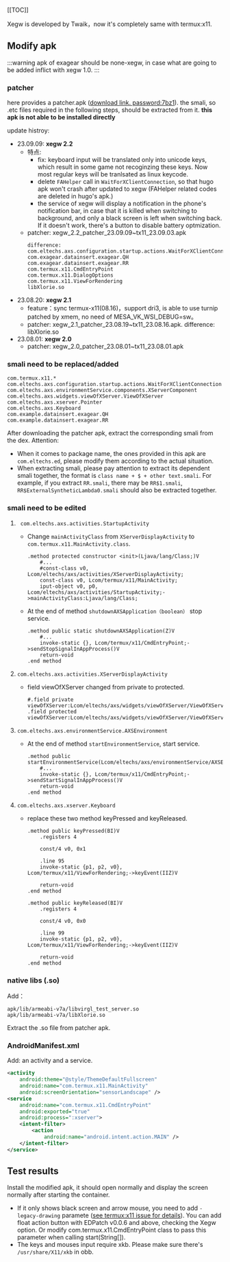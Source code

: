 
[[TOC]]

Xegw is developed by Twaik，now it's completely same with termux:x11.

## Modify apk

:::warning
apk of exagear should be none-xegw, in case what are going to be added inflict with xegw 1.0.
:::

### patcher
here provides a patcher.apk ([download link. password:7bz1](https://wwqv.lanzout.com/b013cni8b)). the smali, so .etc files required in the following steps, should be extracted from it. **this apk is not able to be installed directly**

update histroy:
- 23.09.09: **xegw 2.2**
    - 特点: 
    	- fix: keyboard input will be translated only into unicode keys, which result in some game not recoginzing these keys. Now most regular keys will be tranlsated as linux keycode.
        - delete `FAHelper` call in `WaitForXClientConnection`, so that hugo apk won't crash after updated to xegw (FAHelper related codes are deleted in hugo's apk.)
	    - the service of xegw will display a notification in the phone's notification bar, in case that it is killed when switching  to background, and only a black screen is left when switching back. If it doesn't work, there's a button to disable battery optmization.
    - patcher: xegw_2.2_patcher_23.09.09~tx11_23.09.03.apk
        ```
        difference:
        com.eltechs.axs.configuration.startup.actions.WaitForXClientConnection
        com.exagear.datainsert.exagear.QH
        com.exagear.datainsert.exagear.RR
        com.termux.x11.CmdEntryPoint
        com.termux.x11.DialogOptions
        com.termux.x11.ViewForRendering
        libXlorie.so
        ```
- 23.08.20: **xegw 2.1**
    - feature：sync termux-x11(08.16)，support dri3, is able to use turnip patched by xmem, no need of MESA_VK_WSI_DEBUG=sw。
    - patcher: xegw_2.1_patcher_23.08.19~tx11_23.08.16.apk. difference: libXlorie.so
- 23.08.01: **xegw 2.0**
    - patcher: xegw_2.0_patcher_23.08.01~tx11_23.08.01.apk

### smali need to be replaced/added
```
com.termux.x11.*
com.eltechs.axs.configuration.startup.actions.WaitForXClientConnection
com.eltechs.axs.environmentService.components.XServerComponent
com.eltechs.axs.widgets.viewOfXServer.ViewOfXServer
com.eltechs.axs.xserver.Pointer
com.eltechs.axs.Keyboard
com.example.datainsert.exagear.QH
com.example.datainsert.exagear.RR
```

After downloading the patcher apk, extract the corresponding smali from the dex.
Attention:
- When it comes to package name, the ones provided in this apk are `com.eltechs.ed`, please modify them according to the actual situation.
- When extracting smali, please pay attention to extract its dependent smali together, the format is `class name + $ + other text.smali`. For example, if you extract `RR.smali`, there may be `RR$1.smali`, `RR$ExternalSyntheticLambda0.smali` should also be extracted together.


### smali need to be edited

1. ` com.eltechs.axs.activities.StartupActivity`
    - Change `mainActivityClass` from `XServerDisplayActivity` to `com.termux.x11.MainActivity.class`.
        ```smali
        .method protected constructor <init>(Ljava/lang/Class;)V
            #...
            #const-class v0, Lcom/eltechs/axs/activities/XServerDisplayActivity;
            const-class v0, Lcom/termux/x11/MainActivity;
            iput-object v0, p0, Lcom/eltechs/axs/activities/StartupActivity;->mainActivityClass:Ljava/lang/Class;
        ```
    - At the end of method `shutdownAXSApplication（boolean）` stop service.
        ```smali
        .method public static shutdownAXSApplication(Z)V
            #...
            invoke-static {}, Lcom/termux/x11/CmdEntryPoint;->sendStopSignalInAppProcess()V
            return-void
        .end method
        ```
2. `com.eltechs.axs.activities.XServerDisplayActivity `
    - field viewOfXServer changed from private to protected.
        ```smali
        #.field private viewOfXServer:Lcom/eltechs/axs/widgets/viewOfXServer/ViewOfXServer;
        .field protected viewOfXServer:Lcom/eltechs/axs/widgets/viewOfXServer/ViewOfXServer;
        ```

3. `com.eltechs.axs.environmentService.AXSEnvironment`
    - At the end of method `startEnvironmentService`, start service.
        ```smali
        .method public startEnvironmentService(Lcom/eltechs/axs/environmentService/AXSEnvironment$StartupCallback;Lcom/eltechs/axs/environmentService/TrayConfiguration;)V
            #...
            invoke-static {}, Lcom/termux/x11/CmdEntryPoint;->sendStartSignalInAppProcess()V
            return-void
        .end method
        ```
4. `com.eltechs.axs.xserver.Keyboard`
    - replace these two method  keyPressed and keyReleased.
        ```smali
        .method public keyPressed(BI)V
            .registers 4

            const/4 v0, 0x1

            .line 95
            invoke-static {p1, p2, v0}, Lcom/termux/x11/ViewForRendering;->keyEvent(IIZ)V

            return-void
        .end method

        .method public keyReleased(BI)V
            .registers 4

            const/4 v0, 0x0

            .line 99
            invoke-static {p1, p2, v0}, Lcom/termux/x11/ViewForRendering;->keyEvent(IIZ)V

            return-void
        .end method
        ```

### native libs (.so)
Add：
```
apk/lib/armeabi-v7a/libvirgl_test_server.so
apk/lib/armeabi-v7a/libXlorie.so
```

Extract the .so file from patcher apk.

### AndroidManifest.xml
Add: an activity and a service.
```xml
<activity
	android:theme="@style/ThemeDefaultFullscreen"
	android:name="com.termux.x11.MainActivity"
	android:screenOrientation="sensorLandscape" />
<service
	android:name="com.termux.x11.CmdEntryPoint"
	android:exported="true"
	android:process=":xserver">
	<intent-filter>
		<action
			android:name="android.intent.action.MAIN" />
	</intent-filter>
</service>
```

## Test results

Install the modified apk, it should open normally and display the screen normally after starting the container.
- If it only shows black screen and arrow mouse, you need to add `-legacy-drawing` paramete ([see termux:x11 issue for details](https://github.com/termux/termux-x11/issues/375)). You can add float action button with EDPatch v0.0.6 and above, checking the Xegw option. Or modify com.termux.x11.CmdEntryPoint class to pass this parameter when calling start(String[]).
- The keys and mouses input require xkb. Please make sure there's `/usr/share/X11/xkb` in obb.
